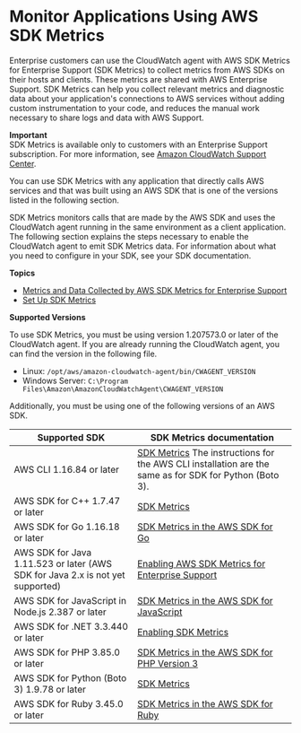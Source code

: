 # Monitor Applications Using AWS SDK Metrics<a name="CloudWatch-Agent-SDK-Metrics"></a>

Enterprise customers can use the CloudWatch agent with AWS SDK Metrics for Enterprise Support \(SDK Metrics\) to collect metrics from AWS SDKs on their hosts and clients\. These metrics are shared with AWS Enterprise Support\. SDK Metrics can help you collect relevant metrics and diagnostic data about your application's connections to AWS services without adding custom instrumentation to your code, and reduces the manual work necessary to share logs and data with AWS Support\.

**Important**  
SDK Metrics is available only to customers with an Enterprise Support subscription\. For more information, see [Amazon CloudWatch Support Center](https://console.aws.amazon.com/support/home#/)\.

You can use SDK Metrics with any application that directly calls AWS services and that was built using an AWS SDK that is one of the versions listed in the following section\.

SDK Metrics monitors calls that are made by the AWS SDK and uses the CloudWatch agent running in the same environment as a client application\. The following section explains the steps necessary to enable the CloudWatch agent to emit SDK Metrics data\. For information about what you need to configure in your SDK, see your SDK documentation\.

**Topics**
+ [Metrics and Data Collected by AWS SDK Metrics for Enterprise Support](metrics-collected-by-SDK-Metrics.md)
+ [Set Up SDK Metrics](Set-Up-SDK-Metrics.md)

**Supported Versions**

To use SDK Metrics, you must be using version 1\.207573\.0 or later of the CloudWatch agent\. If you are already running the CloudWatch agent, you can find the version in the following file\.
+ Linux: `/opt/aws/amazon-cloudwatch-agent/bin/CWAGENT_VERSION`
+ Windows Server: `C:\Program Files\Amazon\AmazonCloudWatchAgent\CWAGENT_VERSION`

Additionally, you must be using one of the following versions of an AWS SDK\.


| Supported SDK | SDK Metrics documentation | 
| --- | --- | 
|  AWS CLI 1\.16\.84 or later |  [SDK Metrics](http://boto3.amazonaws.com/v1/documentation/api/latest/guide/sdk-metrics.html) The instructions for the AWS CLI installation are the same as for SDK for Python \(Boto 3\)\.  | 
|  AWS SDK for C\+\+ 1\.7\.47 or later |  [SDK Metrics](https://docs.aws.amazon.com/sdk-for-cpp/latest/developer-guide/sdk-metrics.html)  | 
|  AWS SDK for Go 1\.16\.18 or later |  [SDK Metrics in the AWS SDK for Go](https://docs.aws.amazon.com/sdk-for-go/latest/developer-guide/sdk-metrics.html)  | 
|  AWS SDK for Java 1\.11\.523 or later \(AWS SDK for Java 2\.x is not yet supported\) |  [Enabling AWS SDK Metrics for Enterprise Support](https://docs.aws.amazon.com/sdk-for-java/v1/developer-guide/sdk-metrics.html)  | 
|  AWS SDK for JavaScript in Node\.js 2\.387 or later |  [SDK Metrics in the AWS SDK for JavaScript](https://docs.aws.amazon.com/sdk-for-javascript/v2/developer-guide/metrics.html)  | 
|  AWS SDK for \.NET 3\.3\.440 or later |  [Enabling SDK Metrics](https://docs.aws.amazon.com/sdk-for-net/latest/developer-guide/sdk-metrics.html)  | 
|  AWS SDK for PHP 3\.85\.0 or later |  [SDK Metrics in the AWS SDK for PHP Version 3](https://docs.aws.amazon.com/sdk-for-php/v3/developer-guide/guide_sdk-metrics.html)  | 
|  AWS SDK for Python \(Boto 3\) 1\.9\.78 or later |  [SDK Metrics](http://boto3.amazonaws.com/v1/documentation/api/latest/guide/sdk-metrics.html)  | 
|  AWS SDK for Ruby 3\.45\.0 or later |  [SDK Metrics in the AWS SDK for Ruby](https://docs.aws.amazon.com/sdk-for-ruby/v3/developer-guide/sdk-metrics.html)  | 